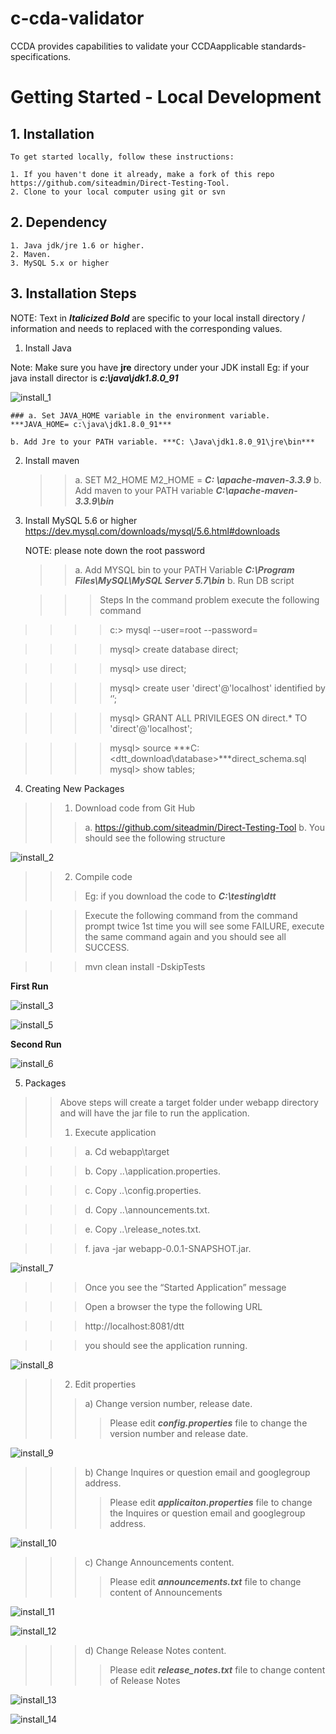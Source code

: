 # c-cda-validator
CCDA provides capabilities to validate your CCDAapplicable standards-specifications.
# Getting Started - Local Development

## 1. Installation
	To get started locally, follow these instructions:
	
	1. If you haven't done it already, make a fork of this repo https://github.com/siteadmin/Direct-Testing-Tool.
	2. Clone to your local computer using git or svn
	
## 2. Dependency
	1. Java jdk/jre 1.6 or higher.
	2. Maven.
	3. MySQL 5.x or higher
	
## 3. Installation Steps

NOTE: Text in ***Italicized Bold*** are specific to your local install directory / information and needs to replaced with the corresponding values.

 1. Install Java
  
  Note: Make sure you have  **jre** directory under your JDK install 
  Eg: if your java install director is ***c:\java\jdk1.8.0_91***

  ![install_1](https://user-images.githubusercontent.com/20687947/56751121-48a17c80-6753-11e9-8735-310cf56da65b.png)
  
    ### a. Set JAVA_HOME variable in the environment variable. ***JAVA_HOME= c:\java\jdk1.8.0_91***
   
    b. Add Jre to your PATH variable. ***C: \Java\jdk1.8.0_91\jre\bin***

2.  Install maven

	>> a. SET M2_HOME	M2_HOME = ***C: \apache-maven-3.3.9***
	>> b. Add maven to your PATH variable	***C:\apache-maven-3.3.9\bin***
	
3.	Install MySQL 5.6 or higher https://dev.mysql.com/downloads/mysql/5.6.html#downloads

	NOTE: please note down the root password 
	>> a. Add MYSQL bin to your PATH Variable ***C:\Program Files\MySQL\MySQL Server 5.7\bin***
	>> b. Run DB script

	>>> Steps
	>>> In the command problem execute the following command

>>>> c:\> mysql --user=root --password=***<provide your root password>***

>>>> mysql> create database direct;

>>>> mysql> use direct;

>>>> mysql> create user 'direct'@'localhost' identified by ‘’;

>>>> mysql> GRANT ALL PRIVILEGES ON direct.* TO 'direct'@'localhost';

>>>> mysql> source ***C:\<dtt_download\database\>\***direct_schema.sql
>>>> mysql> show tables;


4.	Creating New Packages

>> 1. Download code from Git Hub
>>> a. https://github.com/siteadmin/Direct-Testing-Tool
>>> b. You should see the following structure
 
![install_2](https://user-images.githubusercontent.com/20687947/56751203-84d4dd00-6753-11e9-98e0-7e7a36b1a88c.png)

>> 2. Compile code
>>> Eg: if you download the code to ***C:\testing\dtt***
	
>>> Execute the following command from the command prompt twice 1st time you will see some FAILURE, execute the same command again and you should see all SUCCESS.

>>> mvn clean install -DskipTests

**First Run**

![install_3](https://user-images.githubusercontent.com/20687947/56751207-869ea080-6753-11e9-867b-4e8d87673795.png)

![install_5](https://user-images.githubusercontent.com/20687947/56751227-90280880-6753-11e9-9ca3-41f945586960.png)

**Second Run**


![install_6](https://user-images.githubusercontent.com/20687947/56751231-928a6280-6753-11e9-9984-a7e46960a4d9.png)

5.	Packages
>> Above steps will create a target folder under webapp directory and will have the jar file to run the application.
>> 1. Execute application

>>> a. Cd webapp\target

>>> b. Copy ..\application.properties.

>>> c. Copy ..\config.properties.

>>> d. Copy ..\announcements.txt.

>>> e. Copy ..\release_notes.txt.

>>> f. java -jar webapp-0.0.1-SNAPSHOT.jar.

![install_7](https://user-images.githubusercontent.com/20687947/56751235-93bb8f80-6753-11e9-9a56-3545e7eff4d2.png)

>>> Once you see the “Started Application” message

>>> Open a browser the type the following URL

>>> http://localhost:8081/dtt

>>> you should see the application running.

![install_8](https://user-images.githubusercontent.com/20687947/56751239-94ecbc80-6753-11e9-8bfa-a5b9960842cc.png)

>> 2. Edit properties
>>> a) Change version number, release date.
>>>> Please edit ***config.properties*** file to change the version number and release date.

![install_9](https://user-images.githubusercontent.com/20687947/56751241-961de980-6753-11e9-8222-1266e145f08d.png)

>>> b) Change Inquires or question email and googlegroup address.
>>>> Please edit ***applicaiton.properties*** file to change the Inquires or question email and googlegroup address.

![install_10](https://user-images.githubusercontent.com/20687947/56751253-9c13ca80-6753-11e9-9c80-2b5d75bbb77d.png)

>>> c) Change Announcements content.
>>>> Please edit ***announcements.txt*** file to change content of Announcements

![install_11](https://user-images.githubusercontent.com/20687947/56751257-9d44f780-6753-11e9-925e-6de22ba09814.png)

![install_12](https://user-images.githubusercontent.com/20687947/56751260-a0d87e80-6753-11e9-861c-f9300fe3c696.png)

>>> d) Change Release Notes content.
>>>> Please edit ***release_notes.txt*** file to change content of Release Notes

![install_13](https://user-images.githubusercontent.com/20687947/56751264-a33ad880-6753-11e9-8a41-5091a6461cd6.png)

![install_14](https://user-images.githubusercontent.com/20687947/56751270-a46c0580-6753-11e9-9907-d6bf4a3f3c6f.png)

